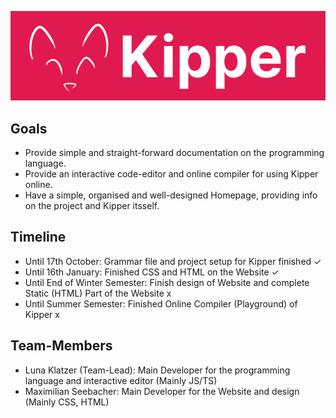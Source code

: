 ![](./src/img/Kipper-Logo-with-head.png)

## Goals

- Provide simple and straight-forward documentation on the programming language.
- Provide an interactive code-editor and online compiler for using Kipper online.
- Have a simple, organised and well-designed Homepage, providing info on the project and Kipper itsself.

## Timeline

- Until 17th October: Grammar file and project setup for Kipper finished ✓
- Until 16th January: Finished CSS and HTML on the Website ✓
- Until End of Winter Semester: Finish design of Website and complete Static (HTML) Part of the Website x
- Until Summer Semester: Finished Online Compiler (Playground) of Kipper x

## Team-Members

- Luna Klatzer (Team-Lead): Main Developer for the programming language and interactive editor (Mainly JS/TS)
- Maximilian Seebacher: Main Developer for the Website and design (Mainly CSS, HTML)
